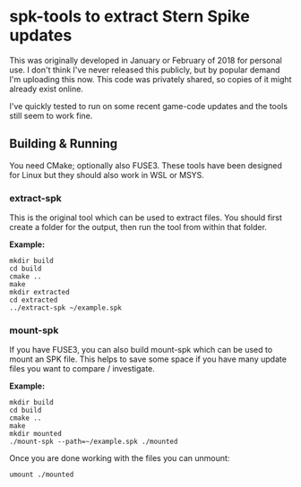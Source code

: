 # spk-tools to extract Stern Spike updates

This was originally developed in January or February of 2018 for personal use.
I don't think I've never released this publicly, but by popular demand I'm uploading this now.
This code was privately shared, so copies of it might already exist online.

I've quickly tested to run on some recent game-code updates and the tools still seem to work fine.


## Building & Running

You need CMake; optionally also FUSE3.
These tools have been designed for Linux but they should also work in WSL or MSYS.


### extract-spk

This is the original tool which can be used to extract files.
You should first create a folder for the output, then run the tool from within that folder.

**Example:**

```
mkdir build
cd build
cmake ..
make
mkdir extracted
cd extracted
../extract-spk ~/example.spk
```

### mount-spk

If you have FUSE3, you can also build mount-spk which can be used to mount an SPK file.
This helps to save some space if you have many update files you want to compare / investigate.

**Example:**

```
mkdir build
cd build
cmake ..
make
mkdir mounted
./mount-spk --path=~/example.spk ./mounted
```

Once you are done working with the files you can unmount:

```
umount ./mounted
```
